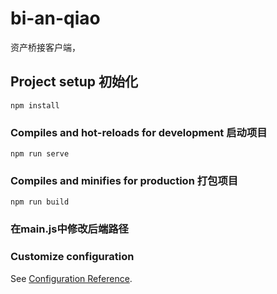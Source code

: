 # bi-an-qiao
 资产桥接客户端，
## Project setup 初始化
```
npm install
```

### Compiles and hot-reloads for development 启动项目
```
npm run serve
```

### Compiles and minifies for production 打包项目
```
npm run build
```

### 在main.js中修改后端路径


### Customize configuration
See [Configuration Reference](https://cli.vuejs.org/config/).
